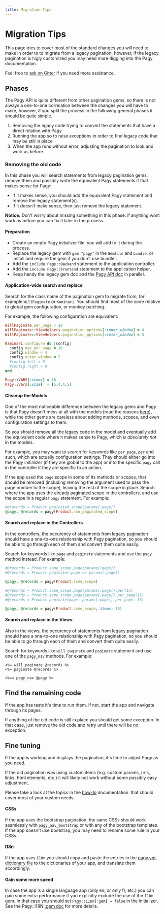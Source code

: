 ```yaml
---
title: Migration Tips
---
```


# Migration Tips

This page tries to cover most of the standard changes you will need to make in order to to migrate from a legacy pagination, however, if the legacy pagination is higly customized you may need more digging into the Pagy documentation.

Feel free to <a href="https://gitter.im/ruby-pagy/Lobby?utm_source=badge&utm_medium=badge&utm_campaign=pr-badge&utm_content=badge" rel="nofollow" target="_blank">ask on Gitter</a> if you need more assistance.

## Phases

The Pagy API is quite different from other pagination gems, so there is not always a one-to-one correlation between the changes you will have to make, however, if you split the process in the following general phases it should be quite simple.

1. Removing the egacy code trying to convert the statements that have a direct relation with Pagy
2. Running the app so to raise exceptions in order to find legacy code that may be still in place
3. When the app runs without error, adjusting the pagination to look and work as before

### Removing the old code

In this phase you will search statements from legacy pagination gems, remove them and possibly write the equivalent Pagy statements if that makes sense for Pagy:

- If it makes sense, you should add the equivalent Pagy statement and remove the legacy statement(s).
- If it doesn't make sense, then just remove the legacy statement.

__Notice:__ Don't worry about missing something in this phase: if anything wont work as before you can fix it later in the process.

#### Preparation

- Create an empty Pagy initializer file: you will add to it during the process.
- Replace the legacy gem with `gem "pagy"` in the `Gemfile` and `bundle`, or install and require the gem if you don't use bundler.
- Add the `include Pagy::Backend` statement to the application controller.
- Add the `include Pagy::Frontend` statement to the application helper.
- Keep handy the legacy gem doc and the [Pagy API doc](api/pagy.md) in parallel.

#### Application-wide search and replace

Search for the class name of the pagination gem to migrate from, for example `WillPaginate` or `Kaminari`. You should find most of the code relative to global gem configuration, or monkey patching.

For example, the following configuration are equivalent:

```ruby
WillPaginate.per_page = 10  
WillPaginate::ViewHelpers.pagination_options[:inner_window] = 4
WillPaginate::ViewHelpers.pagination_options[:outer_window] = 5
```
```ruby
Kaminari.configure do |config|
  config.max_per_page = 10
  config.window = 4
  config.outer_window = 5
  #config.left = 0
  #config.right = 0
end  
```
```ruby
Pagy::VARS[:items] = 10 
Pagy::Vars[:size]  = [5,4,4,5]
```

#### Cleanup the Models

One of the most noticeable difference between the legacy gems and Pagy is that Pagy doesn't mess at all with the models (read the reasons [here](index.md#stay-away-from-the-models)), while the other gems are careless about adding methods, scopes, and even configuration settings to them.

So you should remove all the legacy code in the model and eventually add the equivalent code where it makes sense to Pagy, which _is absolutely not_ in the models.

For example, you may want to search for keywords like `per_page`, `per` and such, which are actually configuration settings. They should either go into the Pagy initializer (if they are global to the app) or into the specific `pagy` call in the controller if they are specific to an action.

If the app used the `page` scope in some of its methods or scopes, that should be removed (including removing the argument used to pass the page number to the scope), leaving the rest of the scope in place. Search where the app uses the already paginated scope in the controllers, and use the scope in a regular `pagy` statement. For example:

```ruby
#@records = Product.paginated_scope(params[:page])
@pagy, @records = pagy(Product.non_paginated_scope)
```

#### Search and replace in the Controllers

In the controllers, the occurency of statements from legacy pagination should have a one-to-one relationship with Pagy pagination, so you should be able to go through each of them and convert them quite easily.

Search for keywords like `page` and `paginate` statements and use the `pagy` method instead. For example:

```ruby
#@records = Product.some_scope.page(params[:page]) 
#@records = Product.paginate(:page => params[:page])    
 
@pagy, @records = pagy(Product.some_scope)
```
```ruby
#@records = Product.some_scope.page(params[:page]).per(15) 
#@records = Product.some_scope.page(params[:page]).per_page(15)  
#@records = Product.paginate(page: params[:page], per_page: 15) 

@pagy, @records = pagy(Product.some_scope, items: 15)
```

#### Search and replace in the Views

Also in the views, the occurency of statements from legacy pagination should have a one-to-one relationship with Pagy pagination, so you should be able to go through each of them and convert them quite easily.

Search for keywords like `will_paginate` and `paginate` statement and use one of the `pagy_nav` methods. For example:

```erb
<%= will_paginate @records %>
<%= paginate @records %>

<%== pagy_nav @pagy %>
```

## Find the remaining code

If the app has tests it's time to run them. If not, start the app and navigate through its pages.

If anything of the old code is still in place you should get some exception. In that case, just remove the old code and retry until there will be no exception.

## Fine tuning

If the app is working and displays the pagination, it's time to adjust Pagy as you need.

If the old pagination was using custom items (e.g. custom params, urls, links, html elements, etc.) it will likely not work without some possibly easy adjustment.

Please take a look at the topics in the [how-to](how-to.md) documentation: that should cover most of your custom needs.

#### CSSs

If the app uses the bootstrap pagination, the same CSSs should work seamlessly with `pagy_nav_bootstrap` or with any of the bootstrap templates. If the app doesn't use bootstrap, you may need to rename some rule in your CSSs.

#### I18n

If the app uses `I18n` you should copy and paste the entries in the [pagy.yml dictionary file](https://github.com/ddnexus/pagy/blob/master/lib/locales/pagy.yml) to the dictionaries of your app, and translate them accordingly.

#### Gain some more speed

In case the app is a single language app (only en, or only fr, etc.) you can gain some extra performance if you explicitly exclude the use of the `I18n` gem. In that case you should set `Pagy::I18N[:gem] = false` in the initializer. See the Pagy::I18N [:gem doc](api/frontend.md#pagyi18ngem) for more details.
